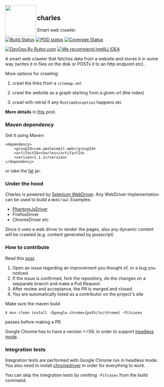 <img src="http://www.amihaiemil.com/images/roundcharleslogo.PNG" align="left" height="100" width="100"/>

## charles

Smart web crawler.

[![Build Status](https://travis-ci.org/opencharles/charles.svg?branch=master)](https://travis-ci.org/opencharles/charles)
[![PDD status](http://www.0pdd.com/svg?name=opencharles/charles)](http://www.0pdd.com/p?name=opencharles/charles)
[![Coverage Status](https://coveralls.io/repos/github/opencharles/charles/badge.svg?branch=master&service=github)](https://coveralls.io/github/opencharles/charles?branch=master)

[![DevOps By Rultor.com](http://www.rultor.com/b/opencharles/charles)](http://www.rultor.com/p/opencharles/charles)
[![We recommend IntelliJ IDEA](http://amihaiemil.github.io/images/intellij-idea-recommend.svg)](https://www.jetbrains.com/idea/)

A smart web crawler that fetches data from a website and stores it in some way (writes it in files on the disk or POSTs it to an http endpoint etc) .

More options for crawling: 

1) crawl the links from a ``sitemap.xml``

2) crawl the website as a graph starting from a given url (the index)

3) crawl with retrial if any ``RuntimeException`` happens etc

**More details** in [this](http://www.amihaiemil.com/2016/12/05/project-charles.html) post.

### Maven dependency

Get it using Maven: 

```
<dependency>
    <groupId>com.amihaiemil.web</groupId>
    <artifactId>charles</artifactId>
    <version>1.1.1</version>
</dependency>
```

or take the <a href="https://oss.sonatype.org/service/local/repositories/releases/content/com/amihaiemil/web/charles/1.1.1/charles-1.1.1-jar-with-dependencies.jar">fat</a> jar.
### Under the hood

Charles is powered by [Selenium WebDriver](http://www.seleniumhq.org/projects/webdriver/).
Any WebDriver implementation can be used to build a ``WebCrawl``
Examples:
  - [PhantomJsDriver](https://github.com/detro/ghostdriver)
  - FirefoxDriver
  - ChromeDriver etc

Since it uses a web driver to render the pages, also any dynamic content will be crawled (e.g. content generated by javascript)

### How to contribute

Read this [post](http://www.amihaiemil.com/2016/12/30/becoming-a-contributor.html).

1. Open an issue regarding an improvement you thought of, or a bug you noticed.
2. If the issue is confirmed, fork the repository, do the changes on a sepparate branch and make a Pull Request.
3. After review and acceptance, the PR is merged and closed.
4. You are automatically listed as a contributor on the project's site

Make sure the maven build

``$ mvn clean install -Dgoogle.chrome={path/to/chrome} -Pitcases``

passes before making a PR. 

Google Chrome has to have a version >=59, in order to support [headless mode](https://developers.google.com/web/updates/2017/04/headless-chrome).

### Integration tests

Integration tests are performed with Google Chrome run in headless mode.
You also need to install [chromedriver](https://sites.google.com/a/chromium.org/chromedriver/) in order for everything to work.

You can skip the integration tests by omitting ``-Pitcases`` from the build command.
